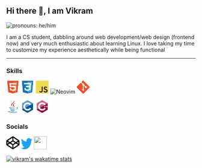 ## Hi there 👋, I am Vikram
<img src="https://img.shields.io/badge/pronoun-he%2Fhim-blue?style=flat-square" alt="pronouns: he/him" />

I am a CS student, dabbling around web development/web design (frontend now) and very much enthusiastic about learning Linux. I love taking my time to customize my experience aesthetically while being functional

---

### Skills
<img src="https://raw.githubusercontent.com/devicons/devicon/master/icons/html5/html5-original.svg" width="35" height="35" alt="HTML" />  <img src="https://raw.githubusercontent.com/devicons/devicon/master/icons/css3/css3-original.svg" width="35" height="35" alt="CSS" />  <img src="https://raw.githubusercontent.com/devicons/devicon/master/icons/javascript/javascript-original.svg" width="35" height="35" alt="Javascript" />  <img src="https://upload.wikimedia.org/wikipedia/commons/3/3a/Neovim-mark.svg" width="35" height="35" alt="Neovim" />  <img src="https://raw.githubusercontent.com/devicons/devicon/master/icons/git/git-original.svg" width="35" height="35" alt="Git" />

<img src="https://raw.githubusercontent.com/devicons/devicon/master/icons/java/java-original.svg" width="35" height="35" alt="Java" />  <img src="https://raw.githubusercontent.com/devicons/devicon/master/icons/c/c-original.svg" width="35" height="35" alt="C" />  <img src="https://raw.githubusercontent.com/devicons/devicon/master/icons/cplusplus/cplusplus-original.svg" width="35" height="35" alt="C++" />

### Socials

<a href="https://codepen.io/vikramcodes" target="_blank"><img src="https://github.com/devicons/devicon/blob/master/icons/codepen/codepen-plain.svg" alt="codepen" width="35" height="35" /></a>   <a href="https://twitter.com/VikramCodes" target="_blank"><img src="https://github.com/devicons/devicon/blob/master/icons/twitter/twitter-original.svg" alt="twitter" width="30" height="30" /></a> <a href="https://www.showwcase.com/vikram"><img src="https://profile-assets.showwcase.com/7/1627017318438-Logo3x.jpg" width="35" height="35" /></a>

[![vikram's wakatime stats](https://github-readme-stats.vercel.app/api/wakatime?username=vikramcodes&layout=compact&show_icons=true&theme=dracula)](https://github.com/anuraghazra/github-readme-stats)


<!--
**Vikram-Hegde/Vikram-Hegde** is a ✨ _special_ ✨ repository because its `README.md` (this file) appears on your GitHub profile.

Here are some ideas to get you started:

- 🔭 I’m currently working on ...
- 🌱 I’m currently learning ...
- 👯 I’m looking to collaborate on ...
- 🤔 I’m looking for help with ...
- 💬 Ask me about ...
- 📫 How to reach me: ...
- 😄 Pronouns: ...
- ⚡ Fun fact: ...
-->
